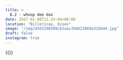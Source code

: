 ```yaml
---
title: >
  8.2 - whoop dee doo
date: 2017-01-08T21:24:04+00:00
location: "Billericay, Essex"
image: "/img/d3d3298508cb2aac2bb623860a32db44.jpg"
draft: false
instagram: true
---
```


{{<photo src="/img/d3d3298508cb2aac2bb623860a32db44.jpg">}}
